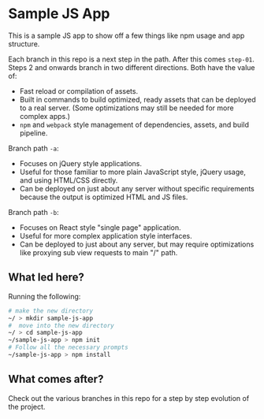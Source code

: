 # Sample JS App

This is a sample JS app to show off a few things like npm usage and app structure.

Each branch in this repo is a next step in the path. After this comes `step-01`. Steps 2 and onwards branch in two different directions. Both have the value of:

- Fast reload or compilation of assets.
- Built in commands to build optimized, ready assets that can be deployed to a real server. (Some optimizations may still be needed for more complex apps.)
- `npm` and `webpack` style management of dependencies, assets, and build pipeline.

Branch path `-a`:

- Focuses on jQuery style applications.
- Useful for those familiar to more plain JavaScript style, jQuery usage, and using HTML/CSS directly.
- Can be deployed on just about any server without specific requirements because the output is optimized HTML and JS files.

Branch path `-b`:

- Focuses on React style "single page" application.
- Useful for more complex application style interfaces.
- Can be deployed to just about any server, but may require optimizations like proxying sub view requests to main "/" path.

## What led here?

Running the following:

```bash
# make the new directory
~/ > mkdir sample-js-app
#  move into the new directory
~/ > cd sample-js-app
~/sample-js-app > npm init
# Follow all the necessary prompts
~/sample-js-app > npm install
```

## What comes after?

Check out the various branches in this repo for a step by step evolution of the project.
